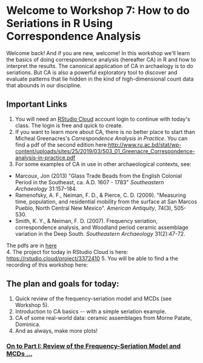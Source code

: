 # Welcome to Workshop 7: How to do Seriations in R Using Correspondence Analysis   

Welcome back! And if you are new, welcome! In this workshop we'll learn the basics of doing correspondence analysis (hereafter CA) in R and how to interpret the results. The canonical application of CA in archaelogy is to do seriations. But CA is also a powerful exploratory tool to discover and evaluate patterns that lie hidden in the kind of high-dimensional count data that abounds in our discipline.    


## Important Links

1. You will need an [RStudio Cloud](https://rstudio.cloud/) account login to continue with today's class. The login is free and quick to create.
2. If you want to learn more about CA, there is no better place to start than Micheal Greenacres's *Correspondence Analysis in Practice*. You can find a pdf of the second edition here:http://www.ru.ac.bd/stat/wp-content/uploads/sites/25/2019/03/503_01_Greenacre_Correspondence-analysis-in-practice.pdf 
3. For some examples of CA in use in other archaeological contexts, see:
- Marcoux, Jon (2013) "Glass Trade Beads from the English Colonial Period in the Southeast, ca. A.D. 1607 - 1783" *Southeastern Archaeology*
 31:157–184.
- Ramenofsky, A. F., Neiman, F. D., & Pierce, C. D. (2009). "Measuring time, population, and residential mobility from the surface at San Marcos Pueblo, North Central New Mexico". *American Antiquity*, 74(3), 505-530.
- Smith, K. Y., & Neiman, F. D. (2007). Frequency seriation, correspondence analysis, and Woodland period ceramic assemblage variation in the Deep South. *Southeastern Archaeology* 31(2):47-72.  

The pdfs are in [here](https://github.com/DAACS-Research-Consortium/DAACS-Open-Academy/tree/main/FSS2021/Workshop7/articles)  
4. The project for today in RStudio Cloud is here: https://rstudio.cloud/project/3372410
5. You will be able to find a the recording of this workshop here:

## The plan and goals for today:

1. Quick review of the frequency-seriation model and MCDs (see Workshop 5).
2. Introduction to CA basics -- with a simple seriation example. 
3. CA of some real-world data: ceramic assemblages from Morne Patate, Dominica.
4. And as always, make more plots!

### [On to Part I: Review of the Frequency-Seriation Model and MCDs ...](https://github.com/DAACS-Research-Consortium/DAACS-Open-Academy/blob/main/FSS2021/Workshop7/Part_I.md)


